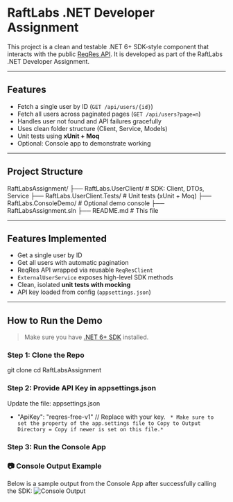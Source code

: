 # RaftLabs .NET Developer Assignment

This project is a clean and testable .NET 6+ SDK-style component that interacts with the public [ReqRes API](https://reqres.in). It is developed as part of the RaftLabs .NET Developer Assignment.

---

## Features

- Fetch a single user by ID (`GET /api/users/{id}`)
- Fetch all users across paginated pages (`GET /api/users?page=n`)
- Handles user not found and API failures gracefully
- Uses clean folder structure (Client, Service, Models)
- Unit tests using **xUnit + Moq**
- Optional: Console app to demonstrate working

---

## Project Structure

RaftLabsAssignment/
├── RaftLabs.UserClient/ # SDK: Client, DTOs, Service
├── RaftLabs.UserClient.Tests/ # Unit tests (xUnit + Moq)
├── RaftLabs.ConsoleDemo/ # Optional demo console
├── RaftLabsAssignment.sln
├── README.md # This file


---

##  Features Implemented

- Get a single user by ID
- Get all users with automatic pagination
- ReqRes API wrapped via reusable `ReqResClient`
- `ExternalUserService` exposes high-level SDK methods
- Clean, isolated **unit tests with mocking**
- API key loaded from config (`appsettings.json`)

---

## How to Run the Demo

> Make sure you have [.NET 6+ SDK](https://dotnet.microsoft.com/download) installed.

### Step 1: Clone the Repo

git clone <your-fork-url>
cd RaftLabsAssignment

### Step 2: Provide API Key in appsettings.json
Update the file:
appsettings.json
-   "ApiKey": "reqres-free-v1"   // Replace with your key.
` * Make sure to set the property of the app.settings file to Copy to Output Directory = Copy if newer is set on this file.*`

### Step 3: Run the Console App
### 📷 Console Output Example
Below is a sample output from the Console App after successfully calling the SDK:
![Console Output](screenshots/console-output.png)

